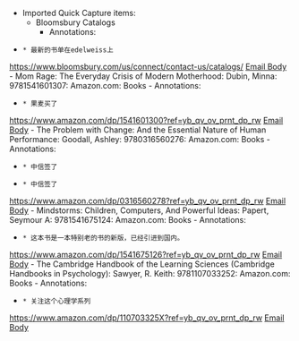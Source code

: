 - Imported Quick Capture items:
    - Bloomsbury Catalogs
        - Annotations:

*     * 最新的书单在edelweiss上



https://www.bloomsbury.com/us/connect/contact-us/catalogs/ [Email Body](https://files.todoist.com/ii0AgiPGX93GVykFS9YrSHwt3CYRmoJRwv3RxcVUH_AzMZEk7uWAH7UY-lfRzdfl/by/21878347/as/file.html)
    - Mom Rage: The Everyday Crisis of Modern Motherhood: Dubin, Minna: 9781541601307: Amazon.com: Books
        - Annotations:

*     * 果麦买了



https://www.amazon.com/dp/1541601300?ref=yb_qv_ov_prnt_dp_rw [Email Body](https://files.todoist.com/GNGhmApHTRCDnumOxIwNRjMa22wly_j4DUIE9RKhlJfR36QlCMhZdq5AJGvJ9sbd/by/21878347/as/file.html)
    - The Problem with Change: And the Essential Nature of Human Performance: Goodall, Ashley: 9780316560276: Amazon.com: Books
        - Annotations:

*     * 中信签了

*     * 中信签了



https://www.amazon.com/dp/0316560278?ref=yb_qv_ov_prnt_dp_rw [Email Body](https://files.todoist.com/KrhyVYiUrUAzqXSPsmqt5p_7DgmUV7rHqrmIp0lhmy-XEZ_W1yy7VByBoKggcf9g/by/21878347/as/file.html)
    - Mindstorms: Children, Computers, And Powerful Ideas: Papert, Seymour A: 9781541675124: Amazon.com: Books
        - Annotations:

*     * 这本书是一本特别老的书的新版，已经引进到国内。



https://www.amazon.com/dp/1541675126?ref=yb_qv_ov_prnt_dp_rw [Email Body](https://files.todoist.com/RVyfFIf08n_WJ0Ojqxqujjn57mwe81_IKktzbLp-PfCQTDtVwLybskqgL_-SH_EL/by/21878347/as/file.html)
    - The Cambridge Handbook of the Learning Sciences (Cambridge Handbooks in Psychology): Sawyer, R. Keith: 9781107033252: Amazon.com: Books
        - Annotations:

*     * 关注这个心理学系列



https://www.amazon.com/dp/110703325X?ref=yb_qv_ov_prnt_dp_rw [Email Body](https://files.todoist.com/u5ZmgB8-xi0msajtilan6RF9rdoII_H715jG5YNPsDKdTFZmY98vwLuRfJg10gBg/by/21878347/as/file.html)
